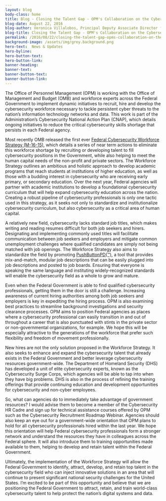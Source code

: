 ```yaml
---
layout: blog
body-class: home
title: Blog - Closing the Talent Gap - OPM's Collaboration on the Cybersecurity Workforce Strategy
blog-date: August 22, 2016
blog-author: Veronica Villalobos, Principal Deputy Associate Director for Employee Services at the Office of Personnel Management	
blog-title: Closing the Talent Gap - OPM's Collaboration on the Cybersecurity Workforce Strategy
permalink: /2016/08/22/closing-the-talent-gap-opms-collaboration-on-the-cybersecurity-workforce-strategy/
background-image: /assets/img/grey.background.png
hero-text:  News & Updates
hero-byline:
hero-button-text: 
hero-button-link: 
banner-heading: 
banner-text: 
banner-button-text: 
banner-button-link: 
---
```

The Office of Personnel Management (OPM) is working with the Office of Management and Budget (OMB) and workforce experts across the Federal Government to implement dynamic initiatives to recruit, hire and develop the cybersecurity workforce necessary to tackle persistent cyber threats to the nation’s information technology networks and data. This work is part of the Administration’s Cybersecurity National Action Plan (CNAP), which details ongoing initiatives to reduce the critical cybersecurity skills shortage that persists in each Federal agency.

Most recently OMB released the first ever <A HREF="https://www.whitehouse.gov/sites/default/files/omb/memoranda/2016/m-16-15.pdf">Federal Cybersecurity Workforce Strategy (M-16-15)</A>, which details a series of near term actions to eliminate this workforce shortage by recruiting or developing talent to fill cybersecurity positions in the Government, while also helping to meet the human capital needs of the non-profit and private sectors. The Workforce Strategy outlines an ambitious and holistic approach to develop academic programs that reach students at institutions of higher education, as well as those with a budding interest in cybersecurity who are receiving early primary, or secondary education. Over the next year, Federal agencies will partner with academic institutions to develop a foundational cybersecurity curriculum that will help expand cybersecurity education across the nation. Creating a robust pipeline of cybersecurity professionals is only one tactic used in this strategy, as it seeks not only to standardize and institutionalize cybersecurity curriculum, but also cybersecurity as a critical area of human capital.

A relatively new field, cybersecurity lacks standard job titles, which makes writing and reading resumes difficult for both job seekers and hirers. Designating and implementing commonly used titles will facilitate communication between job seekers and employers and mitigate common unemployment challenges where qualified candidates are simply not being matched with job openings. The Workforce Strategy also aims to standardize the field by promoting <A HREF="https://niccs.us-cert.gov/sites/default/files/publications/documents/DHS%20CMSI%20PushButtonPD%20v3%20Capabilities%20Description%2020160322.pdf">PushButtonPD(™)</A>, a tool that provides mix-and-match, modular job descriptions that can be easily plugged into job descriptions and posted to job boards. Ensuring that everyone is speaking the same language and instituting widely-recognized standards will enable the cybersecurity field as a whole to grow and mature.

Even when the Federal Government is able to find qualified cybersecurity professionals, getting them in the door is still a challenge. Increasing awareness of current hiring authorities among both job seekers and employers is key in expediting the hiring process. OPM is also examining best practices to streamline background investigations and security clearance processes. OPM aims to position Federal agencies as places where a cybersecurity professional can easily transition in and out of throughout a career that is also punctuated with stints in the private sector or non-governmental organizations, for example. We hope this will be especially attractive to the generations of the workforce that prefer such flexibility and freedom of movement professionally.

New hires are not the only solution proposed in the Workforce Strategy. It also seeks to enhance and expand the cybersecurity talent that already exists in the Federal Government and better leverage cybersecurity resources government-wide. The Department of Homeland Security (DHS) has developed a unit of elite cybersecurity experts, known as the Cybersecurity Surge Corps, which agencies will be able to tap into when they have big problems. DHS is also in the process of refining the training offerings that provide continuing education and development opportunities for cybersecurity and non-cyber employees.

So, what can agencies do to immediately take advantage of government resources? I would advise them to become a member of the Cybersecurity HR Cadre and sign up for technical assistance courses offered by OPM such as the Cybersecurity Recruitment Roadmap Webinar. Agencies should also keep an eye out for a government-wide orientation that OPM plans to hold for all cybersecurity professionals hired within the last year. We hope this orientation will help Federal cybersecurity professionals form a stronger network and understand the resources they have in colleagues across the Federal sphere. It will also introduce them to training opportunities made available to them, helping to develop and retain talent within the Federal Government.

Ultimately, the implementation of the Workforce Strategy will allow the Federal Government to identify, attract, develop, and retain top talent in the cybersecurity field who can inject innovative solutions in an area that will continue to present significant national security challenges for the United States. I’m excited to be part of this opportunity and believe that we are positioning the Federal Government to attract, retain, and train world-class cybersecurity talent to help protect the nation’s digital systems and data.

